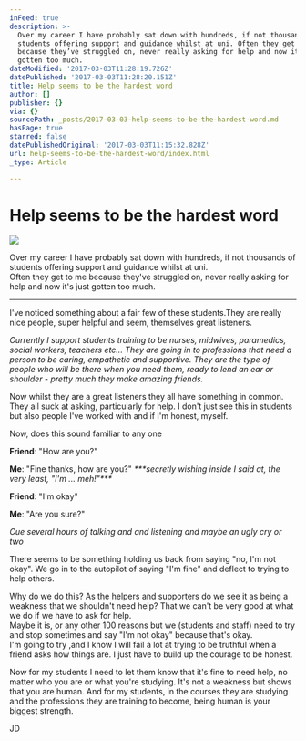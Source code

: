 ```yaml
---
inFeed: true
description: >-
  Over my career I have probably sat down with hundreds, if not thousands of
  students offering support and guidance whilst at uni. Often they get to me
  because they’ve struggled on, never really asking for help and now it’s just
  gotten too much.
dateModified: '2017-03-03T11:28:19.726Z'
datePublished: '2017-03-03T11:28:20.151Z'
title: Help seems to be the hardest word
author: []
publisher: {}
via: {}
sourcePath: _posts/2017-03-03-help-seems-to-be-the-hardest-word.md
hasPage: true
starred: false
datePublishedOriginal: '2017-03-03T11:15:32.828Z'
url: help-seems-to-be-the-hardest-word/index.html
_type: Article

---
```

# Help seems to be the hardest word
![](https://the-grid-user-content.s3-us-west-2.amazonaws.com/654d4cd7-66ee-4193-9624-6305f004b8ac.gif)

Over my career I have probably sat down with hundreds, if not thousands of students offering support and guidance whilst at uni.   
Often they get to me because they've struggled on, never really asking for help and now it's just gotten too much.

---

I've noticed something about a fair few of these students.They are really nice people, super helpful and seem, themselves great listeners.

_Currently I support students training to be nurses, midwives, paramedics, social workers, teachers etc... They are going in to professions that need a person to be caring, empathetic and supportive. They are the type of people who will be there when you need them, ready to lend an ear or shoulder - pretty much they make amazing friends._

Now whilst they are a great listeners they all have something in common. They all suck at asking, particularly for help. I don't just see this in students but also people I've worked with and if I'm honest, myself.

Now, does this sound familiar to any one

**Friend**: "How are you?"

**Me**: "Fine thanks, how are you?" _\*\*\*secretly wishing inside I said at, the very least, "I'm ... meh!"\*\*\*_

**Friend**: "I'm okay"

**Me**: "Are you sure?"

_Cue several hours of talking and and listening and maybe an ugly cry or two_

There seems to be something holding us back from saying "no, I'm not okay". We go in to the autopilot of saying "I'm fine" and deflect to trying to help others.

Why do we do this? As the helpers and supporters do we see it as being a weakness that we shouldn't need help? That we can't be very good at what we do if we have to ask for help.   
Maybe it is, or any other 100 reasons but we (students and staff) need to try and stop sometimes and say "I'm not okay" because that's okay.  
I'm going to try ,and I know I will fail a lot at trying to be truthful when a friend asks how things are. I just have to build up the courage to be honest.

Now for my students I need to let them know that it's fine to need help, no matter who you are or what you're studying. It's not a weakness but shows that you are human. And for my students, in the courses they are studying and the professions they are training to become, being human is your biggest strength.

JD